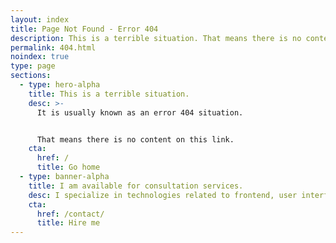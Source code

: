 ```yaml
---
layout: index
title: Page Not Found - Error 404
description: This is a terrible situation. That means there is no content on this link.
permalink: 404.html
noindex: true
type: page
sections:
  - type: hero-alpha
    title: This is a terrible situation.
    desc: >-
      It is usually known as an error 404 situation.


      That means there is no content on this link.
    cta:
      href: /
      title: Go home
  - type: banner-alpha
    title: I am available for consultation services.
    desc: I specialize in technologies related to frontend, user interface, and website development.
    cta:
      href: /contact/
      title: Hire me
---
```

